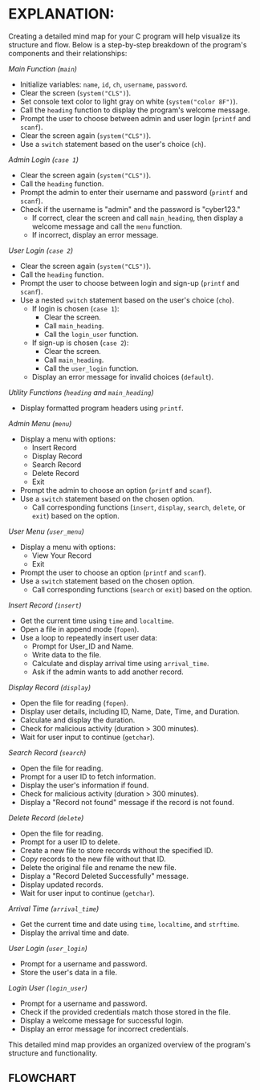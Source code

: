 # EXPLANATION:
Creating a detailed mind map for your C program will help visualize its structure and flow. Below is a step-by-step breakdown of the program's components and their relationships:

*Main Function (`main`)*
- Initialize variables: `name`, `id`, `ch`, `username`, `password`.
- Clear the screen (`system("CLS")`).
- Set console text color to light gray on white (`system("color 8F")`).
- Call the `heading` function to display the program's welcome message.
- Prompt the user to choose between admin and user login (`printf` and `scanf`).
- Clear the screen again (`system("CLS")`).
- Use a `switch` statement based on the user's choice (`ch`).

*Admin Login (`case 1`)*
- Clear the screen again (`system("CLS")`).
- Call the `heading` function.
- Prompt the admin to enter their username and password (`printf` and `scanf`).
- Check if the username is "admin" and the password is "cyber123."
  - If correct, clear the screen and call `main_heading`, then display a welcome message and call the `menu` function.
  - If incorrect, display an error message.

*User Login (`case 2`)*
- Clear the screen again (`system("CLS")`).
- Call the `heading` function.
- Prompt the user to choose between login and sign-up (`printf` and `scanf`).
- Use a nested `switch` statement based on the user's choice (`cho`).
  - If login is chosen (`case 1`):
    - Clear the screen.
    - Call `main_heading`.
    - Call the `login_user` function.
  - If sign-up is chosen (`case 2`):
    - Clear the screen.
    - Call `main_heading`.
    - Call the `user_login` function.
  - Display an error message for invalid choices (`default`).

*Utility Functions (`heading` and `main_heading`)*
- Display formatted program headers using `printf`.

*Admin Menu (`menu`)*
- Display a menu with options:
  - Insert Record
  - Display Record
  - Search Record
  - Delete Record
  - Exit
- Prompt the admin to choose an option (`printf` and `scanf`).
- Use a `switch` statement based on the chosen option.
  - Call corresponding functions (`insert`, `display`, `search`, `delete`, or `exit`) based on the option.

*User Menu (`user_menu`)*
- Display a menu with options:
  - View Your Record
  - Exit
- Prompt the user to choose an option (`printf` and `scanf`).
- Use a `switch` statement based on the chosen option.
  - Call corresponding functions (`search` or `exit`) based on the option.

*Insert Record (`insert`)*
- Get the current time using `time` and `localtime`.
- Open a file in append mode (`fopen`).
- Use a loop to repeatedly insert user data:
  - Prompt for User_ID and Name.
  - Write data to the file.
  - Calculate and display arrival time using `arrival_time`.
  - Ask if the admin wants to add another record.

*Display Record (`display`)*
- Open the file for reading (`fopen`).
- Display user details, including ID, Name, Date, Time, and Duration.
- Calculate and display the duration.
- Check for malicious activity (duration > 300 minutes).
- Wait for user input to continue (`getchar`).

*Search Record (`search`)*
- Open the file for reading.
- Prompt for a user ID to fetch information.
- Display the user's information if found.
- Check for malicious activity (duration > 300 minutes).
- Display a "Record not found" message if the record is not found.

*Delete Record (`delete`)*
- Open the file for reading.
- Prompt for a user ID to delete.
- Create a new file to store records without the specified ID.
- Copy records to the new file without that ID.
- Delete the original file and rename the new file.
- Display a "Record Deleted Successfully" message.
- Display updated records.
- Wait for user input to continue (`getchar`).

*Arrival Time (`arrival_time`)*
- Get the current time and date using `time`, `localtime`, and `strftime`.
- Display the arrival time and date.

*User Login (`user_login`)*
- Prompt for a username and password.
- Store the user's data in a file.

*Login User (`login_user`)*
- Prompt for a username and password.
- Check if the provided credentials match those stored in the file.
- Display a welcome message for successful login.
- Display an error message for incorrect credentials.

This detailed mind map provides an organized overview of the program's structure and functionality.

## FLOWCHART


